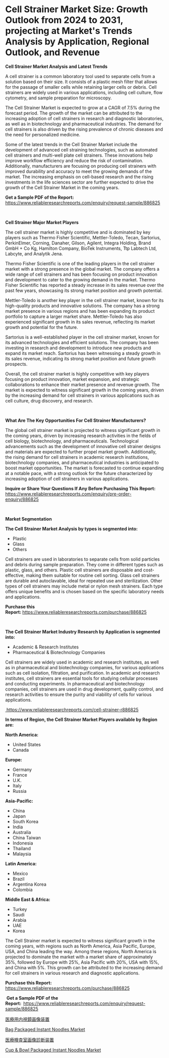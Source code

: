 <p><h1>Cell Strainer Market Size: Growth Outlook from 2024 to 2031, projecting at Market's Trends Analysis by Application, Regional Outlook, and Revenue</h1></p><p><strong>Cell Strainer Market Analysis and Latest Trends</strong></p>
<p><p>A cell strainer is a common laboratory tool used to separate cells from a solution based on their size. It consists of a plastic mesh filter that allows for the passage of smaller cells while retaining larger cells or debris. Cell strainers are widely used in various applications, including cell culture, flow cytometry, and sample preparation for microscopy.</p><p>The Cell Strainer Market is expected to grow at a CAGR of 7.5% during the forecast period. The growth of the market can be attributed to the increasing adoption of cell strainers in research and diagnostic laboratories, as well as in biotechnology and pharmaceutical industries. The demand for cell strainers is also driven by the rising prevalence of chronic diseases and the need for personalized medicine.</p><p>Some of the latest trends in the Cell Strainer Market include the development of advanced cell straining technologies, such as automated cell strainers and multi-well plate cell strainers. These innovations help improve workflow efficiency and reduce the risk of contamination. Additionally, manufacturers are focusing on producing cell strainers with improved durability and accuracy to meet the growing demands of the market. The increasing emphasis on cell-based research and the rising investments in the life sciences sector are further expected to drive the growth of the Cell Strainer Market in the coming years.</p></p>
<p><strong>Get a Sample PDF of the Report:&nbsp;</strong> <a href="https://www.reliableresearchreports.com/enquiry/request-sample/886825">https://www.reliableresearchreports.com/enquiry/request-sample/886825</a></p>
<p>&nbsp;</p>
<p><strong>Cell Strainer Major Market Players</strong></p>
<p><p>The cell strainer market is highly competitive and is dominated by key players such as Thermo Fisher Scientific, Mettler-Toledo, Tecan, Sartorius, PerkinElmer, Corning, Danaher, Gilson, Agilent, Integra Holding, Brand GmbH + Co Kg, Hamilton Company, BioTek Instruments, Ttp Labtech Ltd, Labcyte, and Analytik Jena.</p><p>Thermo Fisher Scientific is one of the leading players in the cell strainer market with a strong presence in the global market. The company offers a wide range of cell strainers and has been focusing on product innovation and development to cater to the growing demand in the market. Thermo Fisher Scientific has reported a steady increase in its sales revenue over the past few years, showcasing its strong market position and growth potential.</p><p>Mettler-Toledo is another key player in the cell strainer market, known for its high-quality products and innovative solutions. The company has a strong market presence in various regions and has been expanding its product portfolio to capture a larger market share. Mettler-Toledo has also experienced significant growth in its sales revenue, reflecting its market growth and potential for the future.</p><p>Sartorius is a well-established player in the cell strainer market, known for its advanced technologies and efficient solutions. The company has been investing in research and development to introduce new products and expand its market reach. Sartorius has been witnessing a steady growth in its sales revenue, indicating its strong market position and future growth prospects.</p><p>Overall, the cell strainer market is highly competitive with key players focusing on product innovation, market expansion, and strategic collaborations to enhance their market presence and revenue growth. The market is expected to witness significant growth in the coming years, driven by the increasing demand for cell strainers in various applications such as cell culture, drug discovery, and research.</p></p>
<p>&nbsp;</p>
<p><strong>What Are The Key Opportunities For Cell Strainer Manufacturers?</strong></p>
<p><p>The global cell strainer market is projected to witness significant growth in the coming years, driven by increasing research activities in the fields of cell biology, biotechnology, and pharmaceuticals. Technological advancements such as the development of innovative cell strainer designs and materials are expected to further propel market growth. Additionally, the rising demand for cell strainers in academic research institutions, biotechnology companies, and pharmaceutical industries is anticipated to boost market opportunities. The market is forecasted to continue expanding at a notable pace, with a strong outlook for the future characterized by increasing adoption of cell strainers in various applications.</p></p>
<p><strong>Inquire or Share Your Questions If Any Before Purchasing This Report:</strong> <a href="https://www.reliableresearchreports.com/enquiry/pre-order-enquiry/886825">https://www.reliableresearchreports.com/enquiry/pre-order-enquiry/886825</a></p>
<p>&nbsp;</p>
<p><strong>Market Segmentation</strong></p>
<p><strong>The Cell Strainer Market Analysis by types is segmented into:</strong></p>
<p><ul><li>Plastic</li><li>Glass</li><li>Others</li></ul></p>
<p><p>Cell strainers are used in laboratories to separate cells from solid particles and debris during sample preparation. They come in different types such as plastic, glass, and others. Plastic cell strainers are disposable and cost-effective, making them suitable for routine cell sorting. Glass cell strainers are durable and autoclavable, ideal for repeated use and sterilization. Other types of cell strainers may include metal or nylon mesh strainers. Each type offers unique benefits and is chosen based on the specific laboratory needs and applications.</p></p>
<p><strong>Purchase this Report:&nbsp;</strong><a href="https://www.reliableresearchreports.com/purchase/886825">https://www.reliableresearchreports.com/purchase/886825</a></p>
<p>&nbsp;</p>
<p><strong>The Cell Strainer Market Industry Research by Application is segmented into:</strong></p>
<p><ul><li>Academic & Research Institutes</li><li>Pharmaceutical & Biotechnology Companies</li></ul></p>
<p><p>Cell strainers are widely used in academic and research institutes, as well as in pharmaceutical and biotechnology companies, for various applications such as cell isolation, filtration, and purification. In academic and research institutes, cell strainers are essential tools for studying cellular processes and conducting experiments. In pharmaceutical and biotechnology companies, cell strainers are used in drug development, quality control, and research activities to ensure the purity and viability of cells for various applications.</p></p>
<p><a href="https://www.reliableresearchreports.com/cell-strainer-r886825">&nbsp;https://www.reliableresearchreports.com/cell-strainer-r886825</a></p>
<p><strong>In terms of Region, the Cell Strainer Market Players available by Region are:</strong></p>
<p>
    <p> <strong> North America: </strong>
        <ul>
            <li>United States</li>
            <li>Canada</li>
        </ul>
        </p> 
    <p> <strong> Europe: </strong>
        <ul>
            <li>Germany</li>
            <li>France</li>
            <li>U.K.</li>
            <li>Italy</li>
            <li>Russia</li>
        </ul>
        </p> 
    <p> <strong> Asia-Pacific: </strong>
        <ul>
            <li>China</li>
            <li>Japan</li>
            <li>South Korea</li>
            <li>India</li>
            <li>Australia</li>
            <li>China Taiwan</li>
            <li>Indonesia</li>
            <li>Thailand</li>
            <li>Malaysia</li>
        </ul>
        </p> 
    <p> <strong> Latin America: </strong>
        <ul>
            <li>Mexico</li>
            <li>Brazil</li>
            <li>Argentina Korea</li>
            <li>Colombia</li>
        </ul>
        </p> 
    <p> <strong> Middle East & Africa: </strong>
        <ul>
            <li>Turkey</li>
            <li>Saudi</li>
            <li>Arabia</li>
            <li>UAE</li>
            <li>Korea</li>
        </ul>
    </p>
    </p>
<p><p>The Cell Strainer market is expected to witness significant growth in the coming years, with regions such as North America, Asia Pacific, Europe, USA, and China leading the way. Among these regions, North America is projected to dominate the market with a market share of approximately 35%, followed by Europe with 25%, Asia Pacific with 20%, USA with 15%, and China with 5%. This growth can be attributed to the increasing demand for cell strainers in various research and diagnostic applications.</p></p>
<p><strong>Purchase this Report: </strong><a href="https://www.reliableresearchreports.com/purchase/886825">https://www.reliableresearchreports.com/purchase/886825</a></p>
<p>&nbsp;<strong>Get a Sample PDF of the Report:&nbsp;&nbsp;</strong><a href="https://www.reliableresearchreports.com/enquiry/request-sample/886825">https://www.reliableresearchreports.com/enquiry/request-sample/886825</a></p>
<p><strong></strong></p>
<p><p><a href="https://github.com/hardee896/Market-Research-Report-List-1/blob/main/6504408154245.md">医療用内視鏡画像装置</a></p><p><a href="https://github.com/zmnbyevx75/Market-Research-Report-List-1/blob/main/bag-packaged-instant-noodles-market.md">Bag Packaged Instant Noodles Market</a></p><p><a href="https://github.com/ReyesKohler20231/Market-Research-Report-List-2/blob/main/2134159154244.md">医療検査室画像診断装置</a></p><p><a href="https://github.com/mooaaztarek/Market-Research-Report-List-1/blob/main/cup-bowl-packaged-instant-noodles-market.md">Cup & Bowl Packaged Instant Noodles Market</a></p></p>
